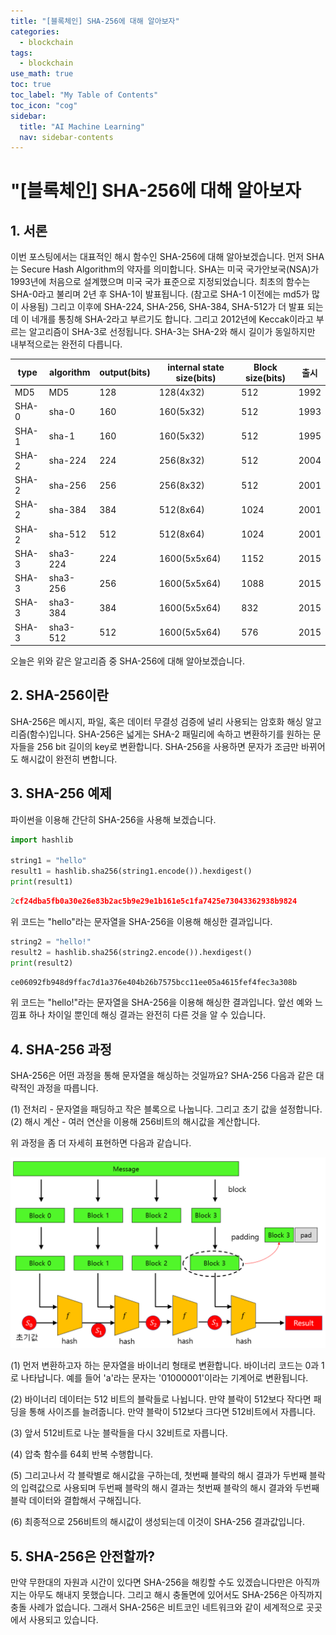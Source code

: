 ```yaml
---
title: "[블록체인] SHA-256에 대해 알아보자" 
categories:
  - blockchain
tags:
  - blockchain
use_math: true
toc: true
toc_label: "My Table of Contents"
toc_icon: "cog"
sidebar:
  title: "AI Machine Learning"
  nav: sidebar-contents
---
```


# "[블록체인] SHA-256에 대해 알아보자


## 1. 서론

이번 포스팅에서는 대표적인 해시 함수인 SHA-256에 대해 알아보겠습니다. 
먼저 SHA는 Secure Hash Algorithm의 약자를 의미합니다. 
SHA는 미국 국가안보국(NSA)가 1993년에 처음으로 설계했으며 미국 국가 표준으로 지정되었습니다. 
최초의 함수는 SHA-0라고 불리며 2년 후 SHA-1이 발표됩니다. 
(참고로  SHA-1 이전에는 md5가 많이 사용됨)
그리고 이후에 SHA-224, SHA-256, SHA-384, SHA-512가 더 발표 되는데 이 네개를 통칭해 SHA-2라고 부르기도 합니다. 
그리고 2012년에 Keccak이라고 부르는 알고리즘이 SHA-3로 선정됩니다. 
SHA-3는 SHA-2와 해시 길이가 동일하지만 내부적으로는 완전히 다릅니다. 


type | algorithm | output(bits) | internal state size(bits) | Block size(bits) | 출시
-----|------------|------------|---------------------------|------------------|-----
MD5 | MD5 | 128 | 128(4x32) | 512 | 1992
SHA-0 | sha-0 | 160 | 160(5x32) | 512 | 1993
SHA-1 | sha-1 | 160 | 160(5x32) | 512 | 1995
SHA-2 | sha-224 | 224 | 256(8x32) | 512 | 2004
SHA-2 | sha-256 | 256 | 256(8x32) | 512 | 2001
SHA-2 | sha-384 | 384 | 512(8x64) | 1024 | 2001
SHA-2 | sha-512 | 512 | 512(8x64) | 1024 | 2001
SHA-3 | sha3-224 | 224 | 1600(5x5x64) | 1152 | 2015
SHA-3 | sha3-256 | 256 | 1600(5x5x64) | 1088 | 2015
SHA-3 | sha3-384 | 384 | 1600(5x5x64) | 832 | 2015
SHA-3 | sha3-512 | 512 | 1600(5x5x64) | 576 | 2015

오늘은 위와 같은 알고리즘 중 SHA-256에 대해 알아보겠습니다.


## 2. SHA-256이란 

SHA-256은 메시지, 파일, 혹은 데이터 무결성 검증에 널리 사용되는 암호화 해싱 알고리즘(함수)입니다. 
SHA-256은 넓게는 SHA-2 패밀리에 속하고 변환하기를 원하는 문자들을 256 bit 길이의 key로 변환합니다.
SHA-256을 사용하면 문자가 조금만 바뀌어도 해시값이 완전히 변합니다.

## 3. SHA-256 예제

파이썬을 이용해 간단히 SHA-256을 사용해 보겠습니다.

```python
import hashlib

string1 = "hello"
result1 = hashlib.sha256(string1.encode()).hexdigest()
print(result1)
```
```python
2cf24dba5fb0a30e26e83b2ac5b9e29e1b161e5c1fa7425e73043362938b9824
```

위 코드는 "hello"라는 문자열을 SHA-256을 이용해 해싱한 결과입니다.

```python
string2 = "hello!"
result2 = hashlib.sha256(string2.encode()).hexdigest()
print(result2)
```
```python
ce06092fb948d9ffac7d1a376e404b26b7575bcc11ee05a4615fef4fec3a308b
```

위 코드는 "hello!"라는 문자열을 SHA-256을 이용해 해싱한 결과입니다. 
앞선 예와 느낌표 하나 차이일 뿐인데 해싱 결과는 완전히 다른 것을 알 수 있습니다. 


## 4. SHA-256 과정

SHA-256은 어떤 과정을 통해 문자열을 해싱하는 것일까요? SHA-256 다음과 같은 대략적인 과정을 따릅니다. 

(1) 전처리 - 문자열을 패딩하고 작은 블록으로 나눕니다. 그리고 초기 값을 설정합니다. 
(2) 해시 계산 - 여러 연산을 이용해 256비트의 해시값을 계산합니다. 

위 과정을 좀 더 자세히 표현하면 다음과 같습니다.

<center><img src="/assets/images/blockchain/sha256/sha256-01.png" width="800"></center>

(1) 먼저 변환하고자 하는 문자열을 바이너리 형태로 변환합니다. 바이너리 코드는 0과 1로 나타납니다. 
예를 들어 'a'라는 문자는 '01000001'이라는 기계어로 변환됩니다.  

(2) 바이너리 데이터는 512 비트의 블락들로 나뉩니다. 
만약 블락이 512보다 작다면 패딩을 통해 사이즈를 늘려줍니다. 
만약 블락이 512보다 크다면 512비트에서 자릅니다. 

(3) 앞서 512비트로 나눈 블락들을 다시 32비트로 자릅니다. 

(4) 압축 함수를 64회 반복 수행합니다.  

(5) 그리고나서 각 블락별로 해시값을 구하는데, 첫번째 블락의 해시 결과가 두번째 블락의 입력값으로 사용되며 
두번째 블락의 해시 결과는 첫번째 블락의 해시 결과와 두번째 블락 데이터와 결합해서 구해집니다. 

(6) 최종적으로 256비트의 해시값이 생성되는데 이것이 SHA-256 결과값입니다.  

## 5. SHA-256은 안전할까? 

만약 무한대의 자원과 시간이 있다면 SHA-256을 해킹할 수도 있겠습니다만은 
아직까지는 아무도 해내지 못했습니다. 그리고 해시 충돌면에 있어서도 SHA-256은 아직까지 충돌 사례가 없습니다. 
그래서 SHA-256은 비트코인 네트워크와 같이 세계적으로 곳곳에서 사용되고 있습니다.

